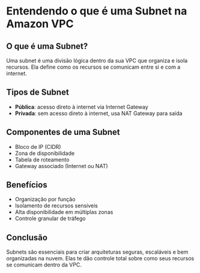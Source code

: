 #  Entendendo o que é uma Subnet na Amazon VPC

##  O que é uma Subnet?
Uma subnet é uma divisão lógica dentro da sua VPC que organiza e isola recursos. Ela define como os recursos se comunicam entre si e com a internet.

##  Tipos de Subnet
- **Pública**: acesso direto à internet via Internet Gateway
- **Privada**: sem acesso direto à internet, usa NAT Gateway para saída

##  Componentes de uma Subnet
- Bloco de IP (CIDR)
- Zona de disponibilidade
- Tabela de roteamento
- Gateway associado (Internet ou NAT)

##  Benefícios
- Organização por função
- Isolamento de recursos sensíveis
- Alta disponibilidade em múltiplas zonas
- Controle granular de tráfego

##  Conclusão
Subnets são essenciais para criar arquiteturas seguras, escaláveis e bem organizadas na nuvem. Elas te dão controle total sobre como seus recursos se comunicam dentro da VPC.
